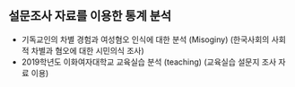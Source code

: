 ## 설문조사 자료를 이용한 통계 분석
* 기독교인의 차별 경험과 여성혐오 인식에 대한 분석 (Misoginy)
 (한국사회의 사회적 차별과 혐오에 대한 시민의식 조사)
* 2019학년도 이화여자대학교 교육실습 분석 (teaching)
 (교육실습 설문지 조사 자료 이용)
